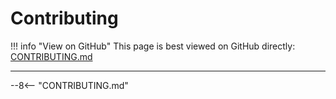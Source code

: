# Contributing

!!! info "View on GitHub"
    This page is best viewed on GitHub directly:
    [CONTRIBUTING.md](https://github.com/yaniv-golan/openai-model-registry/blob/main/CONTRIBUTING.md)

---

--8<-- "CONTRIBUTING.md"
